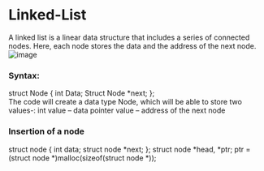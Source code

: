 # Linked-List  
A linked list is a linear data structure that includes a series of connected nodes. Here, each node stores the data and the address of the next node.  
![image](https://cdn.programiz.com/sites/tutorial2program/files/linked-list-concept.png)  
### Syntax:  
struct Node { int Data; Struct Node *next; };  
The code will create a data type Node, which will be able to store two values-: int value – data pointer value – address of the next node

### Insertion of a node  
struct node
{
int data;
struct node *next;
};
struct node *head, *ptr;
ptr = (struct node *)malloc(sizeof(struct node *));
